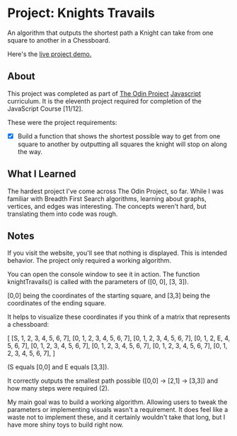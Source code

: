 Project: Knights Travails
=============

An algorithm that outputs the shortest path a Knight can take from one square to another in a Chessboard.

Here's the [live project demo.](https://alansobchacki.github.io/odin-js-knights-travails)

About
-----

This project was completed as part of [The Odin Project](https://www.theodinproject.com/) [Javascript](https://www.theodinproject.com/paths/full-stack-javascript/courses/javascript) curriculum. It is the eleventh project required for completion of the JavaScript Course [11/12].

These were the project requirements:

- [x] Build a function that shows the shortest possible way to get from one square to another by outputting all squares the knight will stop on along the way.


What I Learned
-----

The hardest project I've come across The Odin Project, so far. While I was familiar with Breadth First Search algorithms, learning about graphs, vertices, and edges was interesting. The concepts weren't hard, but translating them into code was rough.

Notes
-----
If you visit the website, you'll see that nothing is displayed. This is intended behavior. The project only required a working algorithm. 

You can open the console window to see it in action. The function knightTravails() is called with the parameters of ([0, 0], [3, 3]).

[0,0] being the coordinates of the starting square, and [3,3] being the coordinates of the ending square.

It helps to visualize these coordinates if you think of a matrix that represents a chessboard:

[
  [S, 1, 2, 3, 4, 5, 6, 7],
  [0, 1, 2, 3, 4, 5, 6, 7],
  [0, 1, 2, 3, 4, 5, 6, 7],
  [0, 1, 2, E, 4, 5, 6, 7],
  [0, 1, 2, 3, 4, 5, 6, 7],
  [0, 1, 2, 3, 4, 5, 6, 7],
  [0, 1, 2, 3, 4, 5, 6, 7],
  [0, 1, 2, 3, 4, 5, 6, 7],
]

(S equals [0,0] and E equals [3,3]).

It correctly outputs the smallest path possible ([0,0] -> [2,1] -> [3,3]) and how many steps were required (2). 

My main goal was to build a working algorithm. Allowing users to tweak the parameters or implementing visuals wasn't a requirement. It does feel like a waste not to implement these, and it certainly wouldn't take that long, but I have more shiny toys to build right now.
